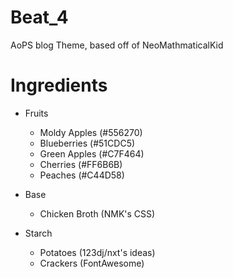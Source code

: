 Beat_4
======

AoPS blog Theme, based off of NeoMathmaticalKid


Ingredients
==========

* Fruits
  * Moldy Apples (#556270)
  * Blueberries (#51CDC5)
  * Green Apples (#C7F464)
  * Cherries (#FF6B6B)
  * Peaches (#C44D58)

* Base
  * Chicken Broth (NMK's CSS)

* Starch
  * Potatoes (123dj/nxt's ideas)
  * Crackers (FontAwesome)
